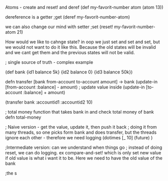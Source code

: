 
Atoms - create and reset! and deref
(def my-favorit-number atom (atom 13))

dereference is a getter ;get
(deref my-favorit-number-atom)

we can also change our mind with setter ;set
(reset! my-favorit-number-atom 21)

How would we like to cahnge state?
in oop we just set and set and set, but we would not want to do it like this. Because the old states will be invalid and we cant get them and the previous states will not be valid. 

; single source of truth  - complex example

(def bank {id1 balance 5k} {id2 balance 0} {id3 balance 50k})

defn transfer
[bank from-account to-account amount]
-> bank
	(update-in [from-account :balance] - amount) ; update value inside
	(update-in [to-account :balance] + amount)

(transfer bank :accountid1 :accountid2 10)

; total money
function that takes bank in and check total money of bank defn total-money

; Naive version - get the value, update it, then push it back
; doing it from many threads, so one picks form bank and does transfer, but the threads ignore each other - therefore we need logging
(dotimes [_ 10]
	(future)
)

;Intermediate version: can we understand when things go 
; instead of doing reset, we can do logging. ex compare-and-set! which is only set new value if old value is what i want it to be. Here we need to have the old value of the bank

;the s